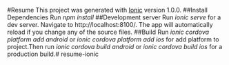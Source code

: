 #Resume
This project was generated with [Ionic](https://ionicframework.com/) version 1.0.0.
##Install Dependencies
Run *npm install*
##Development server
Run *ionic serve* for a dev server. Navigate to http://localhost:8100/. The app will automatically reload if you change any of the source files.
##Build
Run *ionic cordova platform add android* or *ionic cordova platform add ios* for add platform to project.Then run *ionic cordova build android* or *ionic cordova build ios* for a production build.# resume-ionic
